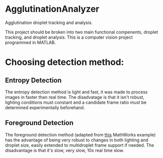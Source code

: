 # AgglutinationAnalyzer
Agglutination droplet tracking and analysis.

This project should be broken into two main functional compenents, droplet tracking, and droplet analysis.
This is a computer vision project programmed in MATLAB.


# Choosing detection method:
## Entropy Detection
The entropy detection method is light and fast, it was made to process images in faster than real time. The disadvatage is that it isn't robust, lighting conditions must constant and a candidate frame ratio must be determined experimentally beforehand.

## Foreground Detection
The foreground detection method (adapted from [this](https://www.mathworks.com/help/vision/examples/motion-based-multiple-object-tracking.html) MathWorks example) has the advantage of being very robust to changes in both lighting and droplet size, easily extended to multidroplet frame support if needed. The disadvantage is that it's slow, very slow, 10x real time slow.
